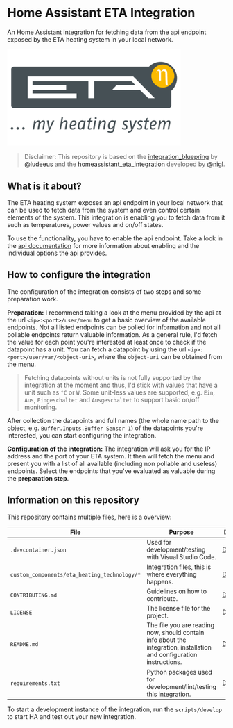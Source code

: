 # Home Assistant ETA Integration

An Home Assistant integration for fetching data from the api endpoint exposed by the ETA heating system in your local network.

<img src="eta-heiztechnik-gmbh-logo-vector.png" alt="Eta Heiztechnik Logo" width="400"/>

> Disclaimer: This repository is based on the [integration_bluepring](https://github.com/ludeeus/integration_blueprint) by [@ludeeus](https://github.com/ludeeus) and the [homeassistant_eta_integration](https://github.com/nigl/homeassistant_eta_integration) developed by [@nigl](https://github.com/nigl).

## What is it about?

The ETA heating system exposes an api endpoint in your local network that can be used to fetch data from the system and even control certain elements of the system.
This integration is enabling you to fetch data from it such as temperatures, power values and on/off states.

To use the functionality, you have to enable the api endpoint.
Take a look in the [api documentation](ETA-RESTful-v1.2.pdf) for more information about enabling and the individual options the api provides.

## How to configure the integration

The configuration of the integration consists of two steps and some preparation work.

**Preparation:** I recommend taking a look at the menu provided by the api at the url `<ip>:<port>/user/menu` to get a basic overview of the available endpoints.
Not all listed endpoints can be polled for information and not all pollable endpoints return valuable information.
As a general rule, I'd fetch the value for each point you're interested at least once to check if the datapoint has a unit.
You can fetch a datapoint by using the url `<ip>:<port>/user/var/<object-uri>`, where the `object-uri` can be obtained from the menu.

> Fetching datapoints without units is not fully supported by the integration at the moment and thus, I'd stick with values that have a unit such as `°C` or `W`.
> Some unit-less values are supported, e.g. `Ein`, `Aus`, `Eingeschaltet` and `Ausgeschaltet` to support basic on/off monitoring.

After collection the datapoints and full names (the whole name path to the object, e.g. `Buffer.Inputs.Buffer Sensor 1`) of the datapoints you're interested, you can start configuring the integration.

**Configuration of the integration:** The integration will ask you for the IP address and the port of your ETA system.
It then will fetch the menu and present you with a list of all available (including non pollable and useless) endpoints.
Select the endpoints that you've evaluated as valuable during the **preparation step**.

## Information on this repository

This repository contains multiple files, here is a overview:

File | Purpose | Documentation
-- | -- | --
`.devcontainer.json` | Used for development/testing with Visual Studio Code. | [Documentation](https://code.visualstudio.com/docs/remote/containers)
`custom_components/eta_heating_technology/*` | Integration files, this is where everything happens. | [Documentation](https://developers.home-assistant.io/docs/creating_component_index)
`CONTRIBUTING.md` | Guidelines on how to contribute. | [Documentation](https://help.github.com/en/github/building-a-strong-community/setting-guidelines-for-repository-contributors)
`LICENSE` | The license file for the project. | [Documentation](https://help.github.com/en/github/creating-cloning-and-archiving-repositories/licensing-a-repository)
`README.md` | The file you are reading now, should contain info about the integration, installation and configuration instructions. | [Documentation](https://help.github.com/en/github/writing-on-github/basic-writing-and-formatting-syntax)
`requirements.txt` | Python packages used for development/lint/testing this integration. | [Documentation](https://pip.pypa.io/en/stable/user_guide/#requirements-files)

To start a development instance of the integration, run the `scripts/develop` to start HA and test out your new integration.
